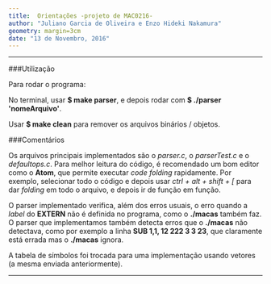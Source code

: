 ```yaml
---
title:  Orientações -projeto de MAC0216-
author: "Juliano Garcia de Oliveira e Enzo Hideki Nakamura"
geometry: margin=3cm
date: "13 de Novembro, 2016"
---
```


----------------------------------------------------------------------------------------------

###Utilização

Para rodar o programa:

No terminal, usar **$ make parser**, e depois rodar com  **$ ./parser 'nomeArquivo'**.


Usar **$ make clean** para remover os arquivos binários / objetos.

###Comentários

Os arquivos principais implementados são o *parser.c*, o *parserTest.c* e o *defaultops.c*. Para melhor leitura do código, é recomendado um bom editor como o **Atom**, que permite executar *code folding* rapidamente. Por exemplo, selecionar todo o código e depois usar *ctrl + alt + shift + [* para dar *folding* em todo o arquivo, e depois ir de função em função.

O parser implementado verifica, além dos erros usuais, o erro quando a *label* do **EXTERN** não é definida no programa, como o **./macas** também faz. O parser que implementamos também detecta erros que o **./macas** não detectava, como por exemplo a linha **SUB $1,$1, 12 222 3 3 23**, que claramente está errada mas o **./macas** ignora.

A tabela de símbolos foi trocada para uma implementação usando vetores (a mesma enviada anteriormente).


----------------------------------------------------------------------------------------------
